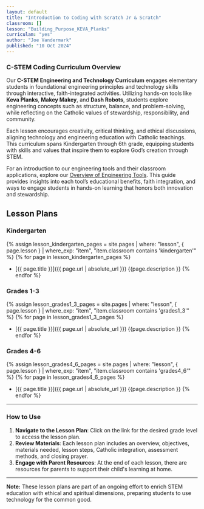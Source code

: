 ```yaml
---
layout: default
title: "Introduction to Coding with Scratch Jr & Scratch"
classroom: []
lesson: "Building_Purpose_KEVA_Planks"
curriculam: "yes"
author: "Joe Vandermark"
published: "10 Oct 2024"
---
```


### C-STEM Coding Curriculum Overview

Our **C-STEM Engineering and Technology Curriculum** engages elementary students in foundational engineering principles and technology skills through interactive, faith-integrated activities. Utilizing hands-on tools like **Keva Planks**, **Makey Makey**, and **Dash Robots**, students explore engineering concepts such as structure, balance, and problem-solving, while reflecting on the Catholic values of stewardship, responsibility, and community. 

Each lesson encourages creativity, critical thinking, and ethical discussions, aligning technology and engineering education with Catholic teachings. This curriculum spans Kindergarten through 6th grade, equipping students with skills and values that inspire them to explore God’s creation through STEM.

For an introduction to our engineering tools and their classroom applications, explore our [Overview of Engineering Tools](./about_engineering_tools.md). This guide provides insights into each tool’s educational benefits, faith integration, and ways to engage students in hands-on learning that honors both innovation and stewardship.


<!-- No need to change below, this is a template for all projects. -->

## Lesson Plans

### Kindergarten
{% assign lesson_kindergarten_pages = site.pages | where: "lesson", { page.lesson } | where_exp: "item", "item.classroom contains 'kindergarten'" %}
{% for page in lesson_kindergarten_pages %}
- [{{ page.title }}]({{ page.url  | absolute_url }})
{{page.description }}
{% endfor %}


### Grades 1-3
{% assign lesson_grades1_3_pages = site.pages | where: "lesson",  { page.lesson } | where_exp: "item", "item.classroom contains 'grades1_3'" %}
{% for page in lesson_grades1_3_pages %}
- [{{ page.title }}]({{ page.url  | absolute_url }})
{{page.description }}
{% endfor %}


### Grades 4-6
{% assign lesson_grades4_6_pages = site.pages | where: "lesson", { page.lesson } | where_exp: "item", "item.classroom contains 'grades4_6'" %}
{% for page in lesson_grades4_6_pages %}
- [{{ page.title }}]({{ page.url  | absolute_url }})
{{page.description }}
{% endfor %}

---

### How to Use

1. **Navigate to the Lesson Plan**: Click on the link for the desired grade level to access the lesson plan.
2. **Review Materials**: Each lesson plan includes an overview, objectives, materials needed, lesson steps, Catholic integration, assessment methods, and closing prayer.
3. **Engage with Parent Resources**: At the end of each lesson, there are resources for parents to support their child's learning at home.

---

**Note:** These lesson plans are part of an ongoing effort to enrich STEM education with ethical and spiritual dimensions, preparing students to use technology for the common good.

